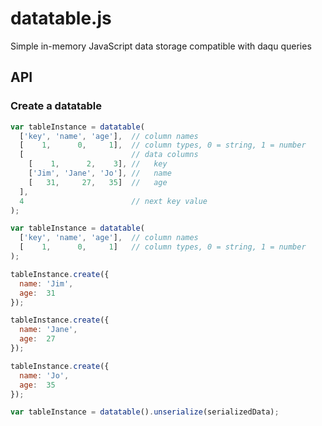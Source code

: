 # datatable.js
Simple in-memory JavaScript data storage compatible with daqu queries

## API

### Create a datatable

```javascript
var tableInstance = datatable(
  ['key', 'name', 'age'],  // column names
  [    1,      0,     1],  // column types, 0 = string, 1 = number
  [                        // data columns
    [    1,      2,    3], //   key
    ['Jim', 'Jane', 'Jo'], //   name
    [   31,     27,   35]  //   age
  ],
  4                        // next key value
);
```

```javascript
var tableInstance = datatable(
  ['key', 'name', 'age'],  // column names
  [    1,      0,     1]   // column types, 0 = string, 1 = number
);

tableInstance.create({
  name: 'Jim',
  age:  31  
});

tableInstance.create({
  name: 'Jane',
  age:  27  
});

tableInstance.create({
  name: 'Jo',
  age:  35  
});
```

```javascript
var tableInstance = datatable().unserialize(serializedData);
```
